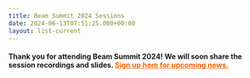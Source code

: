 ```yaml
---
title: Beam Summit 2024 Sessions
date: 2024-06-13T07:51:25.000+00:00
layout: list-current
---
```


#### Thank you for attending Beam Summit 2024! We will soon share the session recordings and slides. <a href="https://forms.gle/tFhMPwwqkVAnneTV6" style="color: #ff6200 !important;" target="_blank">Sign up here for upcoming news.</a>
